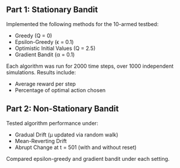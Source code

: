 ## Part 1: Stationary Bandit

Implemented the following methods for the 10-armed testbed:
- Greedy (Q = 0)
- Epsilon-Greedy (ϵ = 0.1)
- Optimistic Initial Values (Q = 2.5)
- Gradient Bandit (α = 0.1)

Each algorithm was run for 2000 time steps, over 1000 independent simulations. Results include:
- Average reward per step
- Percentage of optimal action chosen

## Part 2: Non-Stationary Bandit

Tested algorithm performance under:
- Gradual Drift (μ updated via random walk)
- Mean-Reverting Drift
- Abrupt Change at t = 501 (with and without reset)

Compared epsilon-greedy and gradient bandit under each setting.